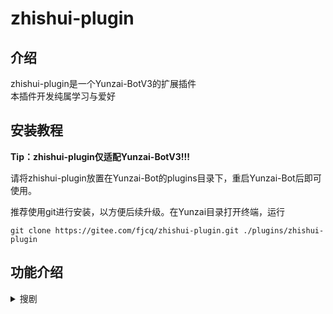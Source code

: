# zhishui-plugin  

## 介绍  
zhishui-plugin是一个Yunzai-BotV3的扩展插件  
本插件开发纯属学习与爱好  

## 安装教程  
**Tip：zhishui-plugin仅适配Yunzai-BotV3!!!**  

请将zhishui-plugin放置在Yunzai-Bot的plugins目录下，重启Yunzai-Bot后即可使用。 

推荐使用git进行安装，以方便后续升级。在Yunzai目录打开终端，运行  

```
git clone https://gitee.com/fjcq/zhishui-plugin.git ./plugins/zhishui-plugin  
```


## 功能介绍  

<details>
  <summary>搜剧</summary>

- #搜剧+剧名  
  根据剧名进行搜索  

- #取消搜剧  
  取消当前的[#搜剧]  

- #下一页  
  [#搜剧]结果过多时，将会分页显示，使用此命令查看下一页  

- #看剧+数字  
  [#搜剧]之后，选择要看的影视剧  
  
- #选剧+数字  
  [#看剧]之后，选择要观看的资源  
  
- #线路+数字  
  [#看剧]之后，可以根据需要切换到不同的播放线路  

- #设置搜剧接口+数字  
  切换搜索接口  

- #查看搜剧接口  
  查看可用的搜剧接口  

- #添加搜剧接口
  未完成，敬请期待  
  
  <summary>对话</summary>  
  使用Bing或者chatGPT进行AI对话  

- #必应开关  
  切换[开启/关闭]必应对话，如果要启用必应，同时还需要设置好必应cookie。  

- #设置必应ck  
  必应cookie需自行提供，否则无法使用必应对话。  
  cookie必须包含 `_U`字段，例如： `#设置必应ck _U=*********`  

- #查看必应ck  
  可查看当前的必应cookie  

</details>
